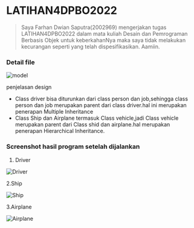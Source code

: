 # LATIHAN4DPBO2022

> Saya Farhan Dwian Saputra(2002969) mengerjakan tugas LATIHAN4DPBO2022 dalam mata kuliah Desain dan Pemrograman Berbasis Objek untuk keberkahanNya maka saya tidak melakukan kecurangan seperti yang telah dispesifikasikan. Aamiin.

### Detail file

![model](https://user-images.githubusercontent.com/68465767/156912960-b3e6a3ee-1c1e-41f2-abe7-908f77298c2c.jpg)

penjelasan design

- Class driver bisa diturunkan dari class person dan job,sehingga class person dan job merupakan parent dari class driver.hal ini merupakan penerapan Multiple Inheritance
- Class Ship dan Airplane termasuk Class vehicle,jadi Class vehicle merupakan parent dari Class shid dan airplane.hal merupakan penerapan Hierarchical Inheritance.

### Screenshot hasil program setelah dijalankan

1. Driver

![Driver](https://user-images.githubusercontent.com/68465767/156915325-e7d9ecd5-d6e5-4ff5-b288-668a82ee6f51.png)

2.Ship

![Ship](https://user-images.githubusercontent.com/68465767/156915327-a95578ae-8736-4682-a8d8-e11d1626e41e.png)

3.Airplane

![Airplane](https://user-images.githubusercontent.com/68465767/156915329-ec87e0f6-8f59-4b29-b142-499375e80190.png)
